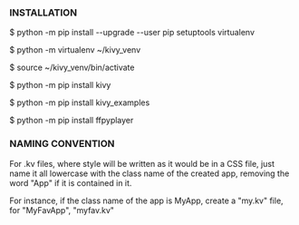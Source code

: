 ### INSTALLATION

$ python -m pip install --upgrade --user pip setuptools virtualenv

$ python -m virtualenv ~/kivy_venv

$ source ~/kivy_venv/bin/activate

$ python -m pip install kivy

$ python -m pip install kivy_examples

$ python -m pip install ffpyplayer


### NAMING CONVENTION 

For .kv files, where style will be written as it would be in a 
CSS file, just name it all lowercase with the class name of the
created app, removing the word "App" if it is contained in it.

For instance, if the class name of the app is MyApp, create a 
"my.kv" file, for "MyFavApp", "myfav.kv"